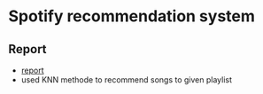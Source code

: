 # Spotify recommendation system
## Report

- [report](Spotify_recommendation_report.pdf)
- used KNN methode to recommend songs to given playlist
